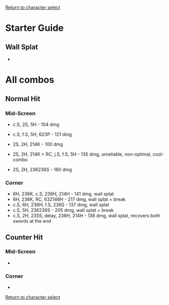 [Return to character select](./index.md)  

# Starter Guide

## Wall Splat

- 

# All combos

## Normal Hit

### Mid-Screen

- c.S, 2S, 5H - 104 dmg
- c.S, f.S, 5H, 623P - 121 dmg
- 2S, 2H, 214K - 100 dmg

- 2S, 2H, 214K > RC, j.S, f.S, 5H - 135 dmg, unreliable, non-optimal, cool-combo
- 2S, 2H, 236236S - 160 dmg

### Corner

- 6H, 236K, c.S, 236H, 214H - 141 dmg, wall splat
- 6H, 236K, RC, 632146H - 217 dmg, wall splat + break
- c.S, 6H, 236H, f.S, 236S - 137 dmg, wall splat
- c.S, 5H, 236236S - 205 dmg, wall splat + break
- c.S, 2H, 235S, delay, 236H, 214H - 136 dmg, wall splat, recovers both swords at the end

## Counter Hit

### Mid-Screen

- 

### Corner

- 


[Return to character select](./index.md)  
